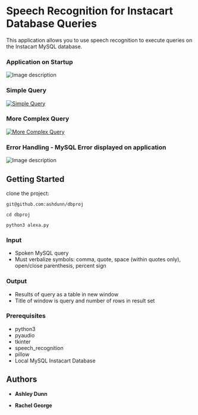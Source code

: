 # Speech Recognition for Instacart Database Queries

This application allows you to use speech recognition to execute queries on the Instacart MySQL database.

### Application on Startup
![Image description](https://lh5.googleusercontent.com/DqLsVccQpZl3xEwFXwPfEbEK-R9D7mhLmsriDeLFFfrXCrEdvsZ8f7tfMpZMucFyaHJI7oj2EWJb3s46xfzHkqnrL7L-EQft4hp2gMfA0jNthE3K4tpgPrEp8PnYPt0LjEe7Mjr05XQ)

### Simple Query
[![Simple Query](https://drive.google.com/uc?export=view&id=1UIzw9FdSs9Bnwi0j7NNemeuRKMLAvwvU)](https://drive.google.com/file/d/1JJdUxGdmFKOq8bYv_-Hx-wRX4rS9jRUc/view?usp=sharing)

### More Complex Query
[![More Complex Query](https://drive.google.com/uc?export=view&id=11KsfGakZzdyPib2Ry9i2XQSPEA0dIkjG)](https://drive.google.com/file/d/1AGdSJOvvMwBRMo7lDEszzzNRwivpgYdh/view?usp=sharing)

### Error Handling - MySQL Error displayed on application
![Image description](https://lh3.googleusercontent.com/8dMtM-nnXzR1Nh4zHhxeyz_dLxDHJ3VnxnL6f25TAJzv87gy7qGsTgGwT8udZUaxWXGKREZ-Sj8o2g2fOZ3jm_ggrfoFisF3QURjFGNC=s1600)



## Getting Started

clone the project:
```
git@github.com:ashdunn/dbproj
```

```
cd dbproj
```

```
python3 alexa.py
```

### Input
 * Spoken MySQL query
 * Must verbalize symbols: comma, quote, space (within quotes only), open/close parenthesis, percent sign
### Output
 * Results of query as a table in new window
 * Title of window is query and number of rows in result set


### Prerequisites

* python3
* pyaudio
* tkinter
* speech_recognition
* pillow
* Local MySQL Instacart Database

## Authors

* **Ashley Dunn**

* **Rachel George**
